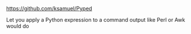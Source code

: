 https://github.com/ksamuel/Pyped

Let you apply a Python expression to a command output like Perl or Awk would do

